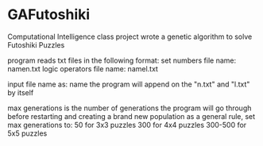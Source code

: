 # GAFutoshiki
Computational Intelligence class project
wrote a genetic algorithm to solve Futoshiki Puzzles

program reads txt files in the following format:
set numbers file name: namen.txt
logic operators file name: namel.txt

input file name as: name
the program will append on the "n.txt" and "l.txt" by itself

max generations is the number of generations the program will go through before restarting and creating a brand new population
as a general rule, set max generations to:
50 for 3x3 puzzles
300 for 4x4 puzzles
300-500 for 5x5 puzzles
